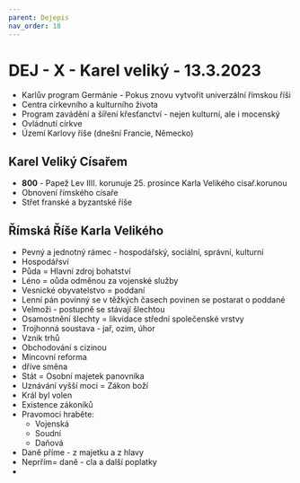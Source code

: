 ```yaml
---
parent: Dejepis
nav_order: 18
---
```

# DEJ - X - Karel veliký - 13.3.2023

- Karlův program Germánie - Pokus znovu vytvořit univerzální římskou říši
- Centra církevního a kulturního života 
- Program zavádění a šíření křesťanctví - nejen kulturní, ale i mocenský
- Ovládnutí církve
- Území Karlovy říše (dnešní Francie, Německo)

## Karel Veliký Císařem
- **800** - Papež Lev IIII. korunuje 25. prosince Karla Velikého cisař.korunou
- Obnovení římského císaře
- Střet franské a byzantské říše

## Římská Říše Karla Velikého
- Pevný a jednotný rámec - hospodářský, sociální, správní, kulturní
- Hospodářsví
- Půda = Hlavní zdroj bohatství
- Léno = oůda odměnou za vojenské služby
- Vesnické obyvatelstvo = poddaní
- Lenní pán povinný se v těžkých časech povinen se postarat o poddané
- Velmoži - postupně se stávají šlechtou
- Osamostnění šlechty  = likvidace střední společenské vrstvy
- Trojhonná soustava - jař, ozim, úhor
- Vznik trhů
- Obchodování s cizinou
- Mincovní reforma
- dříve směna
- Stát = Osobní majetek panovníka
- Uznávání vyšší moci = Zákon boží
- Král byl volen
- Existence zákoníků
- Pravomoci hraběte:
	- Vojenská 
	- Soudní
	- Daňová
- Daně příme - z majetku a z hlavy
- Neprřím= daně - cla a další poplatky
- 
